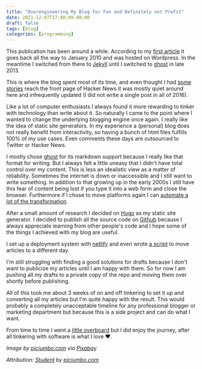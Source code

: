 ```yaml
---
title: "Overengineering My Blog for Fun and Definitely not Profit"
date: 2021-12-07T17:08:09-08:00
draft: false
tags: [blog]
categories: [programming]
---
```


This publication has been around a while. According to my [first article](/blog/2010/01/04/what-i-like-about-the-play-framework/) it goes back all the way to January 2010 and was hosted on Wordpress. In the meantime I switched from there to [Jekyll](/blog/2010/06/18/jekyll-blogging-without-pain/) until I switched to [ghost](/blog/2013/12/13/im-blogging-again/) in late 2013.

This is where the blog spent most of its time, and even thought I had [some](https://news.ycombinator.com/item?id=15909870) [stories](https://news.ycombinator.com/item?id=27210604) reach the front page of Hacker News it was mostly quiet around here and infrequently updated (I did not write a single post in all of 2016).

Like a lot of computer enthusiasts I always found it more rewarding to tinker with technology than write about it. So naturally I came to the point where I wanted to change the underlying blogging engine once again. I really like the idea of static site generators. In my experience a (personal) blog does not really benefit from interactivity, so having a bunch of html files fulfills 100% of my use cases. Even comments these days are outsourced to Twitter or Hacker News.

I mostly chose [ghost](https://ghost.org) for its markdown support because I really like that format for writing. But I always felt a little uneasy that I didn't have total control over my content. This is less an idealistic view as a matter of reliability. Sometimes the internet is down or inaccessible and I still want to write something. In addition to that growing up in the early 2000s I still have this fear of content being lost if you type it into a web form and close the browser. Furthermore if I chose to move platforms again I can [automate a lot of the transformation](https://xkcd.com/1319/).

After a small amount of research I decided on [Hugo](https://gohugo.io) as my static site generator. I decided to publish all the source code on [Github](http://github.com/leifg/leif.io) because I always appreciate learning from other people's code and I hope some of the things I achieved with my blog are useful.

I set up a deployment system with [netlify](https://netlify.com) and even wrote [a script](https://github.com/leifg/leif.io/blob/main/update_time_in_article.rb) to move articles to a different day.

I'm still struggling with finding a good solutions for drafts because I don't want to publicize my articles until I am happy with them. So for now I am pushing all my drafts to a private copy of the repo and moving them over shortly before publishing.

All of this took me about 3 weeks of on and off tinkering to set it up and converting all my articles but I'm quite happy with the result. This would probably a completely unacceptable timeline for any professional blogger or marketing department but because this is a side project and can do what I want.

From time to time I went a [little overboard](https://github.com/leifg/leif.io/pull/12) but I did enjoy the journey, after all tinkering with software is what I love :heart:.

*Image by [picjumbo.com](https://www.picjumbo.com) via [Pixabay](https://pixabay.com/photos/student-notebook-female-study-type-865073/)*

*Attribution: [Student](https://pixabay.com/photos/student-notebook-female-study-type-865073/) by [picjumbo.com](https://pixabay.com/users/picjumbo_com-2130229/)*
